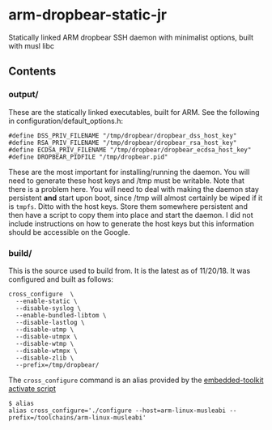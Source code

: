 # arm-dropbear-static-jr
Statically linked ARM dropbear SSH daemon with minimalist options, built with musl libc

## Contents

### output/

These are the statically linked executables, built for ARM. See the following in configuration/default_options.h:

```
#define DSS_PRIV_FILENAME "/tmp/dropbear/dropbear_dss_host_key"
#define RSA_PRIV_FILENAME "/tmp/dropbear/dropbear_rsa_host_key"
#define ECDSA_PRIV_FILENAME "/tmp/dropbear/dropbear_ecdsa_host_key"
#define DROPBEAR_PIDFILE "/tmp/dropbear.pid"
```

These are the most important for installing/running the daemon. You will need to generate these host keys and /tmp must be writable. Note that there is a problem here. You will need to deal with making the daemon stay persistent **and** start upon boot, since /tmp will almost certainly be wiped if it is `tmpfs`. Ditto with the host keys. Store them somewhere persistent and then have a script to copy them into place and start the daemon. I did not include instructions on how to generate the host keys but this information should be accessible on the Google.

### build/

This is the source used to build from. It is the latest as of 11/20/18. It was configured and built as follows:

```
cross_configure  \
  --enable-static \
  --disable-syslog \
  --enable-bundled-libtom \
  --disable-lastlog \
  --disable-utmp \
  --disable-utmpx \
  --disable-wtmp \
  --disable-wtmpx \
  --disable-zlib \
  --prefix=/tmp/dropbear/
```

The `cross_configure` command is an alias provided by the [embedded-toolkit activate script](https://github.com/mzpqnxow/embedded-toolkit/blob/master/build_scripts/activate-script-helpers/activate-musl-toolchain.env)

```
$ alias
alias cross_configure='./configure --host=arm-linux-musleabi --prefix=/toolchains/arm-linux-musleabi'
```


